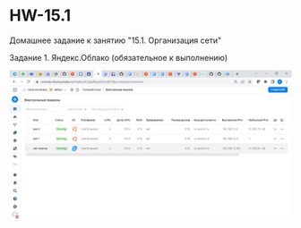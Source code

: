 # HW-15.1

Домашнее задание к занятию "15.1. Организация сети"

Задание 1. Яндекс.Облако (обязательное к выполнению)



![sonar1](https://github.com/olegrovenskiy/HW-15.1/blob/main/1.png)




